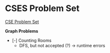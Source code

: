 # CSES Problem Set

[CSE Problem Set](https://cses.fi/problemset/)


**Graph Problems**

- [-] Counting Rooms
	* DFS, but not accepted (?) -> runtime errors

